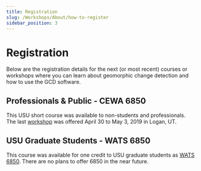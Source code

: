 ```yaml
---
title: Registration
slug: /Workshops/About/how-to-register
sidebar_position: 3
---
```


# Registration

Below are the registration details for the next (or most recent) courses or workshops where you can learn about geomorphic change detection and how to use the GCD software.

## Professionals & Public - CEWA 6850


This USU short course was available to non-students and professionals. The last [workshop](/Workshops/2019/wats6850) was offered April 30 to May 3, 2019 in Logan, UT.



## USU Graduate Students - WATS 6850


This course was available for one credit to USU graduate students as [WATS 6850](/Workshops/2019/wats6850/). There are no plans to offer 6850 in the near future.



